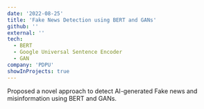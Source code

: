 ```yaml
---
date: '2022-08-25'
title: 'Fake News Detection using BERT and GANs'
github: ''
external: ''
tech:
  - BERT
  - Google Universal Sentence Encoder
  - GAN
company: 'PDPU'
showInProjects: true
---
```


Proposed a novel approach to detect AI-generated Fake news and misinformation using BERT and GANs.
